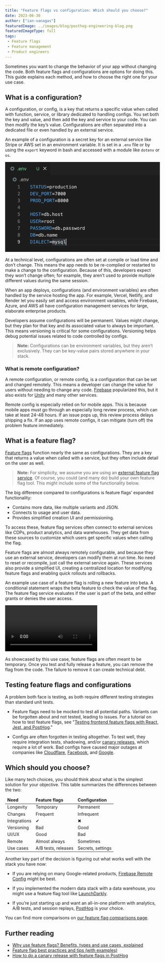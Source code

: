 ```yaml
---
title: "Feature flags vs configuration: Which should you choose?"
date: 2023-06-30
author: ["ian-vanagas"]
featuredImage: ../images/blog/posthog-engineering-blog.png
featuredImageType: full
tags:
 - Feature flags
 - Feature management
 - Product engineers
---
```


Sometimes you want to change the behavior of your app without changing the code. Both feature flags and configurations are options for doing this. This guide explains each method, and how to choose the right one for your use case.

## What is a configuration?

A configuration, or config, is a key that returns a specific value when called with function, service, or library dedicated to handling configs. You set both the key and value, and then add the key and service to your code. You can then modify the key’s value. Configurations are often separated into a dedicated file or even handled by an external service. 

An example of a configuration is a secret key for an external service like Stripe or AWS set in an environment variable. It is set in a `.env` file or by using the `export` keyword in bash and accessed with a module like `dotenv` or `os`.

![env file](../images/blog/feature-flags-vs-configuration/env.png)

At a technical level, configurations are often set at compile or load time and don’t change. This means the app needs to be re-complied or restarted to make a change to the configuration. Because of this, developers expect they won’t change often; for example, they aren’t used to provide multiple different values during the same session.

When an app deploys, configurations (and environment variables) are often handled by the service hosting the app. For example, Vercel, Netlify, and Render let you easily set and access environment variables, while Firebase, Azure, and AWS all have configuration management services for large, elaborate enterprise products.

Developers assume configurations will be permanent. Values might change, but they plan for that key and its associated value to always be important. This means versioning is critical for some configurations. Versioning helps debug potential issues related to code controlled by configs.

> **Note:** Configurations can be environment variables, but they aren’t exclusively. They can be key-value pairs stored anywhere in your stack.

### What is remote configuration?

A remote configuration, or remote config, is a configuration that can be set and changed remotely. This means a developer can change the value for users without needing to change any code. [Firebase](https://firebase.google.com/docs/remote-config) popularized this, but it also exists for [Unity](https://unity.com/products/remote-config) and many other services.

Remote config is especially relied on for mobile apps. This is because mobile apps must go through an especially long review process, which can take at least 24-48 hours. If an issue pops up, this review process delays shipping a fix. If an app uses remote configs, it can mitigate (turn off) the problem feature immediately.

## What is a feature flag?

[Feature flags](/docs/feature-flags) function nearly the same as configurations. They are a key that returns a value when called with a service, but they often include detail on the user as well.

> **Note:** For simplicity, we assume you are using an [external feature flag service](/blog/feature-flags-as-a-service). Of course, you could (and many do) build your own feature flag tool. This might include some of the functionality below.

The big difference compared to configurations is feature flags’ expanded functionality:

- Contains more data, like multiple variants and JSON.
- Connects to usage and user data.
- Provides simplified creation UI and permissioning.

To access these, feature flag services often connect to external services like CDPs, product analytics, and data warehouses. They get data from these sources to customize which users get specific values when calling the flag.

Feature flags are almost always remotely configurable, and because they use an external service, developers can modify them at run time. No need to reset or recompile, just call the external service again. These services also provide a simplified UI, creating a centralized location for modifying feature flags and enabling quick rollouts and rollbacks.

An example use case of a feature flag is rolling a new feature into beta. A conditional statement wraps the beta feature to check the value of the flag. The feature flag service evaluates if the user is part of the beta, and either grants or denies the user access.

![Feature flag video](../images/blog/feature-flags-vs-configuration/feature-flag.mp4)

As showcased by this use case, feature flags are often meant to be temporary. Once you test and fully release a feature, you can remove the flag from the code. The failure to remove it can create technical debt.

## Testing feature flags and configurations

A problem both face is testing, as both require different testing strategies than standard unit tests.

- Feature flags need to be mocked to test all potential paths. Variants can be forgotten about and not tested, leading to issues. For a tutorial on how to test feature flags, see "[Testing frontend feature flags with React, Jest, and PostHog](/tutorials/test-frontend-feature-flags)."

- Configs are often forgotten in testing altogether. To test well, they require integration tests, shadowing, and/or [canary releases](/tutorials/canary-release), which require a lot of work. Bad configs have caused major outages at companies like [Cloudflare](https://web.archive.org/web/20211006135542/https://blog.cloudflare.com/todays-outage-post-mortem-82515/), [Facebook](https://engineering.fb.com/2021/10/05/networking-traffic/outage-details/s), and [Google](https://blog.google/inside-google/company-announcements/todays-outage-for-several-google/).

## Which should you choose?

Like many tech choices, you should think about what is the simplest solution for your objective. This table summarizes the differences between the two:

<div className="overflow-x-auto -mx-5 px-5">
<table className="w-full mt-4" style="min-width: 600px;">
  <thead>
    <tr>
      <td className="w-3/12"><strong>Need</strong></td>
      <td className="w-3/12 text-center"><strong>Feature flags</strong></td>
      <td className="w-3/12 text-center"><strong>Configuration</strong></td>
    </tr>
  </thead>
  <tbody>
    <tr>
      <td>Longevity</td>
      <td className="text-center">Temporary</td>
      <td className="text-center">Permanent</td>
    </tr>
    <tr>
      <td>Changes</td>
      <td className="text-center">Frequent</td>
      <td className="text-center">Infrequent</td>
    </tr>
    <tr>
      <td>Integrations</td>
      <td className="text-center"><span className="text-green text-lg">✔</span></td>
      <td className="text-center"><span className="text-red text-lg">✖</span></td>
    </tr>
    <tr>
      <td>Versioning</td>
      <td className="text-center text-red">Bad</td>
      <td className="text-center text-green">Good</td>
    </tr>
    <tr>
      <td>UI/UX</td>
      <td className="text-center text-green">Good</td>
      <td className="text-center text-red">Bad</td>
    </tr>
    <tr>
      <td>Remote</td>
      <td className="text-center">Almost always</td>
      <td className="text-center">Sometimes</td>
    </tr>
    <tr>
      <td>Use cases</td>
      <td className="text-center">A/B tests, releases</td>
      <td className="text-center">Secrets, settings</td>
    </tr>
  </tbody>
</table>
</div>

Another key part of the decision is figuring out what works well with the stack you have now:

- If you are relying on many Google-related products, [Firebase Remote Config](https://firebase.google.com/docs/remote-config) might be best.

- If you implemented the modern data stack with a data warehouse, you might use a feature flag tool like [LaunchDarkly](/blog/best-launchdarkly-alternatives).

- If you’re just starting up and want an all-in-one platform with analytics, A/B tests, and session replays, [PostHog](https://app.posthog.com/signup) is your choice.

You can find more comparisons on [our feature flag comparisons page](/feature-flags/comparisons).

## Further reading

- [Why use feature flags? Benefits, types and use cases, explained](/blog/feature-flag-benefits-use-cases)
- [Feature flag best practices and tips (with examples)](/blog/feature-flag-best-practices)
- [How to do a canary release with feature flags in PostHog](/tutorials/canary-release)
